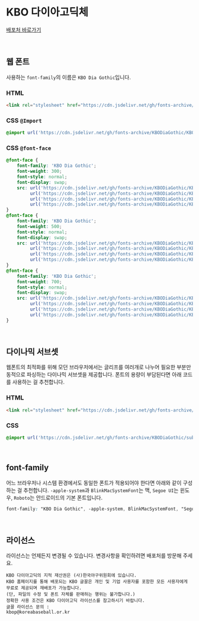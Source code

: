 # KBO 다이아고딕체

[배포처 바로가기](https://www.koreabaseball.com/Reference/etc/KboFont.aspx)

&nbsp;

## 웹 폰트

사용하는 `font-family`의 이름은 `KBO Dia Gothic`입니다.

### HTML

```html
<link rel="stylesheet" href="https://cdn.jsdelivr.net/gh/fonts-archive/KBODiaGothic/KBODiaGothic.css" type="text/css"/>
```

### CSS `@Import`

```css
@import url('https://cdn.jsdelivr.net/gh/fonts-archive/KBODiaGothic/KBODiaGothic.css');
```

### CSS `@font-face`

```css
@font-face {
    font-family: 'KBO Dia Gothic';
    font-weight: 300;
    font-style: normal;
    font-display: swap;
    src: url('https://cdn.jsdelivr.net/gh/fonts-archive/KBODiaGothic/KBODiaGothic-Light.woff2') format('woff2'),
         url('https://cdn.jsdelivr.net/gh/fonts-archive/KBODiaGothic/KBODiaGothic-Light.woff') format('woff'),
         url('https://cdn.jsdelivr.net/gh/fonts-archive/KBODiaGothic/KBODiaGothic-Light.otf') format('opentype'),
         url('https://cdn.jsdelivr.net/gh/fonts-archive/KBODiaGothic/KBODiaGothic-Light.ttf') format('truetype');
}
@font-face {
    font-family: 'KBO Dia Gothic';
    font-weight: 500;
    font-style: normal;
    font-display: swap;
    src: url('https://cdn.jsdelivr.net/gh/fonts-archive/KBODiaGothic/KBODiaGothic-Medium.woff2') format('woff2'),
         url('https://cdn.jsdelivr.net/gh/fonts-archive/KBODiaGothic/KBODiaGothic-Medium.woff') format('woff'),
         url('https://cdn.jsdelivr.net/gh/fonts-archive/KBODiaGothic/KBODiaGothic-Medium.otf') format('opentype'),
         url('https://cdn.jsdelivr.net/gh/fonts-archive/KBODiaGothic/KBODiaGothic-Medium.ttf') format('truetype');
}
@font-face {
    font-family: 'KBO Dia Gothic';
    font-weight: 700;
    font-style: normal;
    font-display: swap;
    src: url('https://cdn.jsdelivr.net/gh/fonts-archive/KBODiaGothic/KBODiaGothic-Bold.woff2') format('woff2'),
         url('https://cdn.jsdelivr.net/gh/fonts-archive/KBODiaGothic/KBODiaGothic-Bold.woff') format('woff'),
         url('https://cdn.jsdelivr.net/gh/fonts-archive/KBODiaGothic/KBODiaGothic-Bold.otf') format('opentype'),
         url('https://cdn.jsdelivr.net/gh/fonts-archive/KBODiaGothic/KBODiaGothic-Bold.ttf') format('truetype');
}
```

&nbsp;

## 다이나믹 서브셋

웹폰트의 최적화를 위해 모던 브라우저에서는 글리프를 여러개로 나누어 필요한 부분만 동적으로 파싱하는 다이나믹 서브셋을 제공합니다. 폰트의 용량이 부담된다면 아래 코드를 사용하는 걸 추천합니다.

### HTML

```html
<link rel="stylesheet" href="https://cdn.jsdelivr.net/gh/fonts-archive/KBODiaGothic/subsets/KBODiaGothic-dynamic-subset.css" type="text/css"/>
```

### CSS

```css
@import url('https://cdn.jsdelivr.net/gh/fonts-archive/KBODiaGothic/subsets/KBODiaGothic-dynamic-subset.css');
```

&nbsp;

## font-family

어느 브라우저나 시스템 환경에서도 동일한 폰트가 적용되어야 한다면 아래와 같이 구성하는 걸 추천합니다. `-apple-system`과 `BlinkMacSystemFont`는 맥, `Segoe UI`는 윈도우, `Roboto`는 안드로이드의 기본 폰트입니다.


```css
font-family: "KBO Dia Gothic", -apple-system, BlinkMacSystemFont, "Segoe UI", Roboto, Oxygen, Ubuntu, Cantarell, "Open Sans", "Helvetica Neue", sans-serif;
```

&nbsp;

## 라이선스

라이선스는 언제든지 변경될 수 있습니다. 변경사항을 확인하려면 배포처를 방문해 주세요.

```
KBO 다이아고딕의 지적 재산권은 (사)한국야구위원회에 있습니다. 
KBO 홈페이지를 통해 배포되는 KBO 글꼴은 개인 및 기업 사용자를 포함한 모든 사용자에게 무료로 제공되며 재배포가 가능합니다. 
(단, 파일의 수정 및 폰트 자체를 판매하는 행위는 불가합니다.) 
정확한 사용 조건은 KBO 다이아고딕 라이선스를 참고하시기 바랍니다. 
글꼴 라이선스 문의 : 
kbop@koreabaseball.or.kr
```
